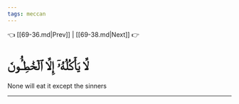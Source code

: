 ```yaml
---
tags: meccan
---
```


👈 [[69-36.md|Prev]] | [[69-38.md|Next]] 👉

# لَّا يَأۡكُلُهُۥٓ إِلَّا ٱلۡخَٰطِـُٔونَ

None will eat it except the sinners

---

